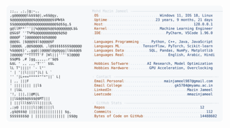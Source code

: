 <picture>
  <source srcset="https://raw.githubusercontent.com/mmazinjameel/mmazinjameel/main/dark_mode.svg?v=1756217405" media="(prefers-color-scheme: dark)">
  <img src="https://raw.githubusercontent.com/mmazinjameel/mmazinjameel/main/light_mode.svg?v=1756217405">
</picture>
